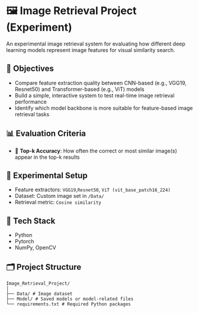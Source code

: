 # 🖼️ Image Retrieval Project (Experiment)

An experimental image retrieval system for evaluating how different deep learning models represent image features for visual similarity search.

## 🚀 Objectives
- Compare feature extraction quality between CNN-based (e.g., VGG19, Resnet50) and Transformer-based (e.g., ViT) models
- Build a simple, interactive system to test real-time image retrieval performance
- Identify which model backbone is more suitable for feature-based image retrieval tasks

## 📊 Evaluation Criteria
- 🎯 **Top-k Accuracy**: How often the correct or most similar image(s) appear in the top-k results

## 🧪 Experimental Setup
- Feature extractors: `VGG19`,`Resnet50`, `ViT (vit_base_patch16_224)`
- Dataset: Custom image set in `/Data/`
- Retrieval metric: `Cosine similarity`

## 🧰 Tech Stack
- Python
- Pytorch
- NumPy, OpenCV

## 🗂️ Project Structure
```
Image_Retrieval_Project/
│
├── Data/ # Image dataset
├── Model/ # Saved models or model-related files
└── requirements.txt # Required Python packages
